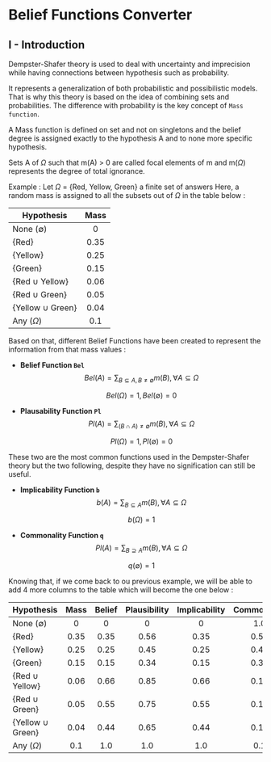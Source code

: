 # Belief Functions Converter

## I - Introduction
Dempster-Shafer theory is used to deal with uncertainty and imprecision while having connections
between hypothesis such as probability.

It represents a generalization of both probabilistic and possibilistic models.
That is why this theory is based on the idea of combining sets and probabilities.
The difference with probability is the key concept of `Mass function`.

A Mass function is defined on set and not on singletons and the belief degree is assigned exactly to the
hypothesis A and to none more specific hypothesis.

Sets A of $`\Omega`$ such that m(A) > 0 are called focal elements of m and m($`\Omega`$) represents the
degree of total ignorance.

Example : 
Let $`\Omega`$ = {Red, Yellow, Green} a finite set of answers
Here, a random mass is assigned to all the subsets out of $`\Omega`$ in the table below :

| Hypothesis                 | Mass    |
| -------------------------- |:-------:|
| None ($`\emptyset`$)       | 0       |
| {Red}                      | 0.35    |
| {Yellow}                   | 0.25    |
| {Green}                    | 0.15    |
| {Red $` \cup `$ Yellow}    | 0.06    |
| {Red $` \cup `$ Green}     | 0.05    |
| {Yellow $` \cup `$ Green}  | 0.04    |
| Any ($` \Omega `$)         | 0.1     |

Based on that, different Belief Functions have been created to represent the information from that mass values :

* **Belief Function `Bel`**
  $$Bel(A) = \sum_{B \subseteq A, B \neq \emptyset} m(B), \forall A \subseteq \Omega$$

  $$Bel(\Omega) = 1, Bel(\emptyset) = 0$$

* **Plausability Function `Pl`**
  $$Pl(A) = \sum_{(B \cap A) \neq \emptyset} m(B), \forall A \subseteq \Omega$$

  $$Pl(\Omega) = 1, Pl(\emptyset) = 0$$

These two are the most common functions used in the Dempster-Shafer theory but the two following,
despite they have no signification can still be useful.

* **Implicability Function `b`**
  $$b(A) = \sum_{B \subseteq A} m(B), \forall A \subseteq \Omega$$

  $$b(\Omega) = 1$$

* **Commonality Function `q`**
  $$Pl(A) = \sum_{B \supseteq A} m(B), \forall A \subseteq \Omega$$

  $$q(\emptyset) = 1$$

Knowing that, if we come back to ou previous example, we will be able to add 4 more columns to 
the table which will become the one below :

| Hypothesis                 | Mass    | Belief   | Plausibility   |Implicability   | Commonality   |
| -------------------------- |:-------:|:--------:|:--------------:|:--------------:|:-------------:|
| None ($`\emptyset`$)       | 0       | 0        | 0              | 0              | 1.0           |
| {Red}                      | 0.35    | 0.35     | 0.56           | 0.35           | 0.56          |
| {Yellow}                   | 0.25    | 0.25     | 0.45           | 0.25           | 0.45          |
| {Green}                    | 0.15    | 0.15     | 0.34           | 0.15           | 0.34          |
| {Red $` \cup `$ Yellow}    | 0.06    | 0.66     | 0.85           | 0.66           | 0.16          |
| {Red $` \cup `$ Green}     | 0.05    | 0.55     | 0.75           | 0.55           | 0.15          |
| {Yellow $` \cup `$ Green}  | 0.04    | 0.44     | 0.65           | 0.44           | 0.14          |
| Any ($` \Omega `$)         | 0.1     | 1.0      | 1.0            | 1.0            | 0.1           |

  
